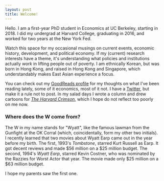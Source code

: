 ```yaml
---
layout: post
title: Welcome!
---
```


Hello. I am a first-year PhD student in Economics at UC Berkeley, starting in 2018. I did my undergrad at Harvard College, graduating in 2016, and worked for two years at the New York Fed.

Watch this space for my occasional musings on current events, economic history, development, and political economy. If my (current) research interests have a theme, it's understanding what policies and institutions actually _work_ in lifting people out of poverty. I am ethnically Korean, but was born in Hong Kong, and raised in Hong Kong and Singapore, which understandably makes East Asian experience a focus.

You can check out my [GoodReads profile](https://www.goodreads.com/user/show/5661522-oliver-kim) for my thoughts on what I've been reading lately, some of it economics, most of it not. I have a [Twitter](http://www.twitter.com/https://twitter.com/oliverwkim), but make it a rule not to post. In my salad days I wrote a column and drew cartoons for [_The Harvard Crimson_](https://www.thecrimson.com/writer/1209815/Oliver_W._Kim/), which I hope do not reflect too poorly on me now.

### Where does the W come from?

The W in my name stands for "Wyatt", like the famous lawman from the Gunfight at the OK Corral (which, coincidentally, form my other two initials). I recently learned that two movies about Wyatt Earp came out in the year before my birth. The first, 1993's _Tombstone_, starred Kurt Russell as Earp. It got decent reviews and made $56 million on a $25 million budget. The second, 1994's _Wyatt Earp_, starred Kevin Costner, who was nominated by the Razzies for Worst Actor that year. The movie made only $25 million on a $63 million budget. 

I hope my parents saw the first one.